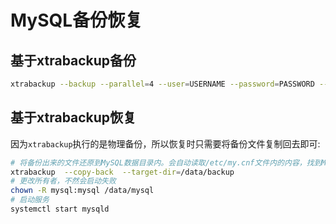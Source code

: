 # MySQL备份恢复

## 基于xtrabackup备份

```bash
xtrabackup --backup --parallel=4 --user=USERNAME --password=PASSWORD --database=DBNAME --target-dir=/data/backup
```

## 基于xtrabackup恢复

因为`xtrabackup`执行的是物理备份，所以恢复时只需要将备份文件复制回去即可:

```bash
# 将备份出来的文件还原到MySQL数据目录内。会自动读取/etc/my.cnf文件内的内容，找到MySQL的数据存放目录。还原之前，该目录必须 为空。不然会提示文件不为空的失败信息
xtrabackup  --copy-back  --target-dir=/data/backup
# 更改所有者，不然会启动失败
chown -R mysql:mysql /data/mysql
# 启动服务
systemctl start mysqld
```
